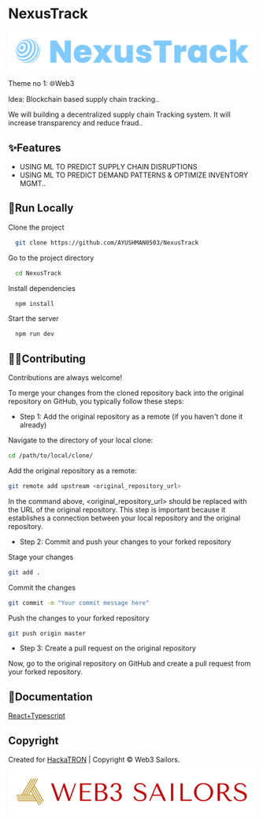# NexusTrack

![Alt text](logo/logo-transparent2-png.png)

Theme no 1: 🌐Web3

Idea: Blockchain based supply chain tracking..

We will building a decentralized supply chain Tracking system. It will increase transparency and reduce fraud..

## ✨Features

- USING ML TO PREDICT SUPPLY CHAIN DISRUPTIONS
- USING ML TO PREDICT DEMAND PATTERNS & OPTIMIZE INVENTORY MGMT..

## 🚀Run Locally

Clone the project

```bash
  git clone https://github.com/AYUSHMAN0503/NexusTrack
```

Go to the project directory

```bash
  cd NexusTrack
```

Install dependencies

```bash
  npm install
```

Start the server

```bash
  npm run dev
```

## 👨‍💻Contributing

Contributions are always welcome!

To merge your changes from the cloned repository back into the original repository on GitHub, you typically follow these steps:

- Step 1: Add the original repository as a remote (if you haven't done it already)

Navigate to the directory of your local clone:

```bash
cd /path/to/local/clone/
```

Add the original repository as a remote:

```bash
git remote add upstream <original_repository_url>
```

In the command above, <original_repository_url> should be replaced with the URL of the original repository. This step is important because it establishes a connection between your local repository and the original repository.

- Step 2: Commit and push your changes to your forked repository

Stage your changes

```bash
git add .
```

Commit the changes

```bash
git commit -m "Your commit message here"
```

Push the changes to your forked repository

```bash
git push origin master
```

- Step 3: Create a pull request on the original repository

Now, go to the original repository on GitHub and create a pull request from your forked repository.

## 📝Documentation

[React+Typescript](https://react-typescript-cheatsheet.netlify.app/)

## Copyright

Created for <a href="https://trondao.org/hackatron/">HackaTRON</a> | Copyright © Web3 Sailors.

![Alt text](logo/logo-transparent-png.png)
